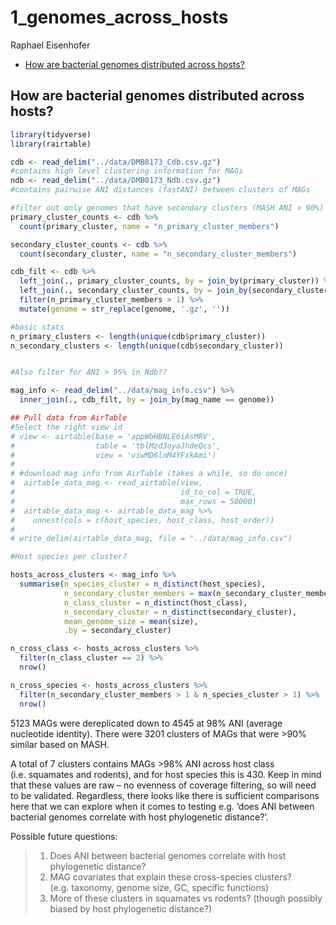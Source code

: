 # 1_genomes_across_hosts
Raphael Eisenhofer

- [How are bacterial genomes distributed across
  hosts?](#how-are-bacterial-genomes-distributed-across-hosts)

## How are bacterial genomes distributed across hosts?

``` r
library(tidyverse)
library(rairtable)

cdb <- read_delim("../data/DMB0173_Cdb.csv.gz")
#contains high level clustering information for MAGs
ndb <- read_delim("../data/DMB0173_Ndb.csv.gz")
#contains pairwise ANI distances (fastANI) between clusters of MAGs

#filter out only genomes that have secondary clusters (MASH ANI > 90%)
primary_cluster_counts <- cdb %>%
  count(primary_cluster, name = "n_primary_cluster_members")

secondary_cluster_counts <- cdb %>%
  count(secondary_cluster, name = "n_secondary_cluster_members")

cdb_filt <- cdb %>%
  left_join(., primary_cluster_counts, by = join_by(primary_cluster)) %>%
  left_join(., secondary_cluster_counts, by = join_by(secondary_cluster)) %>%
  filter(n_primary_cluster_members > 1) %>%
  mutate(genome = str_replace(genome, '.gz', ''))

#basic stats
n_primary_clusters <- length(unique(cdb$primary_cluster))
n_secondary_clusters <- length(unique(cdb$secondary_cluster))


#Also filter for ANI > 95% in Ndb??

mag_info <- read_delim("../data/mag_info.csv") %>%
  inner_join(., cdb_filt, by = join_by(mag_name == genome)) 

## Pull data from AirTable
#Select the right view id
# view <- airtable(base = 'appWbHBNLE6iAsMRV',
#                  table = 'tblMzd3oyaJhdeQcs',
#                  view = 'viwMD6lnM4YFxkAmi')
# 
# #download mag info from AirTable (takes a while, so do once)
#  airtable_data_mag <- read_airtable(view,
#                                     id_to_col = TRUE,
#                                     max_rows = 50000)
#  airtable_data_mag <- airtable_data_mag %>%
#    unnest(cols = c(host_species, host_class, host_order))
# 
# write_delim(airtable_data_mag, file = "../data/mag_info.csv")

#Host species per cluster?

hosts_across_clusters <- mag_info %>%
  summarise(n_species_cluster = n_distinct(host_species),
            n_secondary_cluster_members = max(n_secondary_cluster_members),
            n_class_cluster = n_distinct(host_class),
            n_secondary_cluster = n_distinct(secondary_cluster),
            mean_genome_size = mean(size),
            .by = secondary_cluster)

n_cross_class <- hosts_across_clusters %>%
  filter(n_class_cluster == 2) %>%
  nrow()

n_cross_species <- hosts_across_clusters %>% 
  filter(n_secondary_cluster_members > 1 & n_species_cluster > 1) %>% 
  nrow()
```

5123 MAGs were dereplicated down to 4545 at 98% ANI (average nucleotide
identity). There were 3201 clusters of MAGs that were \>90% similar
based on MASH.

A total of 7 clusters contains MAGs \>98% ANI across host class
(i.e. squamates and rodents), and for host species this is 430. Keep in
mind that these values are raw – no evenness of coverage filtering, so
will need to be validated. Regardless, there looks like there is
sufficient comparisons here that we can explore when it comes to testing
e.g. ‘does ANI between bacterial genomes correlate with host
phylogenetic distance?’.

Possible future questions:

> 1.  Does ANI between bacterial genomes correlate with host
>     phylogenetic distance?
> 2.  MAG covariates that explain these cross-species clusters?
>     (e.g. taxonomy, genome size, GC, specific functions)
> 3.  More of these clusters in squamates vs rodents? (though possibly
>     biased by host phylogenetic distance?)
